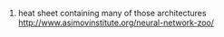 1. heat sheet containing many of those architectures
http://www.asimovinstitute.org/neural-network-zoo/
